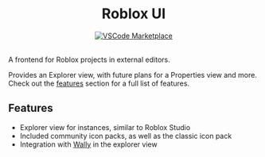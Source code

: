 <!-- markdownlint-disable MD033 -->
<!-- markdownlint-disable MD041 -->

<h1 align="center">Roblox UI</h1>

<div align="center">
  <a href="https://marketplace.visualstudio.com/items?itemName=filiptibell.roblox-ui">
    <img src="https://vsmarketplacebadges.dev/version/filiptibell.roblox-ui.png" alt="VSCode Marketplace" />
  </a>
</div>

<br/>

A frontend for Roblox projects in external editors.

Provides an Explorer view, with future plans for a Properties view and more. <br/>
Check out the [features](#features) section for a full list of features.

## Features

- Explorer view for instances, similar to Roblox Studio
- Included community icon packs, as well as the classic icon pack
- Integration with [Wally](https://wally.run) in the explorer view
